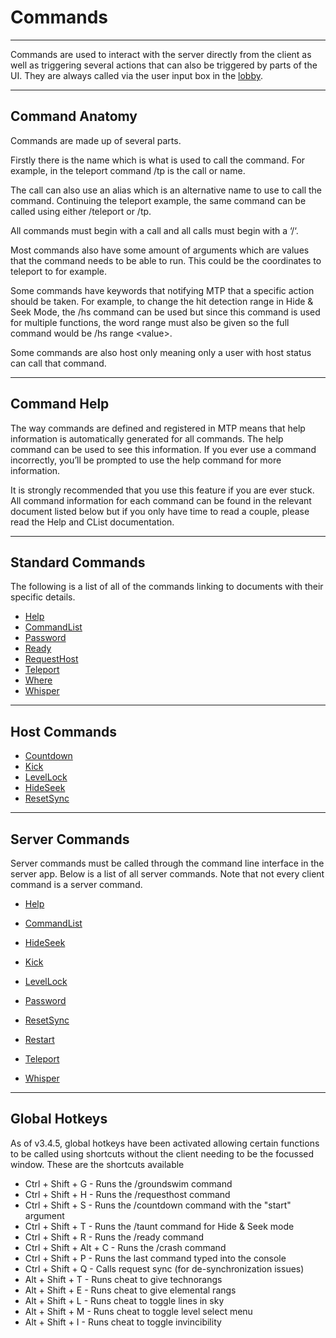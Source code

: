 # Commands

---

Commands are used to interact with the server directly from the client as well as triggering several actions that can also be triggered by parts of the UI. They are always called via the user input box in the [lobby](../LobbyUI.md).

---

## Command Anatomy

Commands are made up of several parts. 

Firstly there is the name which is what is used to call the command. For example, in the teleport command /tp is the call or name. 

The call can also use an alias which is an alternative name to use to call the command. Continuing the teleport example, the same command can be called using either /teleport or /tp. 

All commands must begin with a call and all calls must begin with a ‘/‘. 

Most commands also have some amount of arguments which are values that the command needs to be able to run. This could be the coordinates to teleport to for example.

Some commands have keywords that notifying MTP that a specific action should be taken. For example, to change the hit detection range  in Hide & Seek Mode, the /hs command can be used but since this command is used for multiple functions, the word range must also be given so the full command would be /hs range \<value\>.

Some commands are also host only meaning only a user with host status can call that command.

---

## Command Help

The way commands are defined and registered in MTP means that help information is automatically generated for all commands. The help command can be used to see this information. If you ever use a command incorrectly, you’ll be prompted to use the help command for more information. 

It is strongly recommended that you use this feature if you are ever stuck. All command information for each command can be found in the relevant document listed below but if you only have time to read a couple, please read the Help and CList documentation.

---

## Standard Commands

The following is a list of all of the commands linking to documents with their specific details.

- [Help](./HelpCommand.md)
- [CommandList](./CommandListCommand.md)
- [Password](./PasswordCommand.md)
- [Ready](./ReadyCommand.md)
- [RequestHost](./RequestHostCommand.md)
- [Teleport](./TeleportCommand.md)
- [Where](./WhereCommand.md)
- [Whisper](./WhisperCommand.md)

___

## Host Commands

- [Countdown](./CountdownCommand.md)
- [Kick](./KickCommand.md)
- [LevelLock](./LevelLockCommand.md)
- [HideSeek](./HideSeekCommand.md)
- [ResetSync](./ResetSyncCommand.md)

___

## Server Commands

Server commands must be called through the command line interface in the server app. Below is a list of all server commands. Note that not every client command is a server command.

- [Help](./HelpCommand.md)

- [CommandList](./CommandListCommand.md)

- [HideSeek](./HideSeekCommand.md)

- [Kick](./KickCommand.md)

- [LevelLock](./LevelLockCommand.md)

- [Password](./PasswordCommand.md)

- [ResetSync](./ResetSyncCommand.md)

- [Restart](./RestartCommand.md)

- [Teleport](./TeleportCommand.md)

- [Whisper](./WhisperCommand.md)

---

## Global Hotkeys

As of v3.4.5, global hotkeys have been activated allowing certain functions to be called using shortcuts without the client needing to be the focussed window.
These are the shortcuts available
- Ctrl + Shift + G - Runs the /groundswim command
- Ctrl + Shift + H - Runs the /requesthost command
- Ctrl + Shift + S - Runs the /countdown command with the "start" argument
- Ctrl + Shift + T - Runs the /taunt command for Hide & Seek mode
- Ctrl + Shift + R - Runs the /ready command
- Ctrl + Shift + Alt + C - Runs the /crash command
- Ctrl + Shift + P - Runs the last command typed into the console
- Ctrl + Shift + Q - Calls request sync (for de-synchronization issues)
- Alt + Shift + T - Runs cheat to give technorangs
- Alt + Shift + E - Runs cheat to give elemental rangs
- Alt + Shift + L - Runs cheat to toggle lines in sky
- Alt + Shift + M - Runs cheat to toggle level select menu
- Alt + Shift + I - Runs cheat to toggle invincibility
